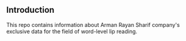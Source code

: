 ## Introduction

This repo contains information about Arman Rayan Sharif company's exclusive data for the field of word-level lip reading.
